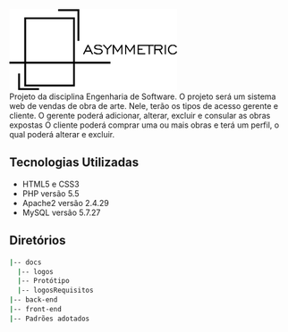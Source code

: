 <img src="docs/logos/logopng.png" width="300">
<br>
Projeto da disciplina Engenharia de Software.
O projeto será um sistema web de vendas de obra de arte. 
Nele, terão os tipos de acesso gerente e cliente.
O gerente poderá adicionar, alterar, excluir e consular as obras expostas
O cliente poderá comprar uma ou mais obras e terá um perfil, o qual poderá alterar e excluir.


## Tecnologias Utilizadas
- HTML5 e CSS3
- PHP versão 5.5
- Apache2 versão 2.4.29
- MySQL versão 5.7.27

## Diretórios
```sh
|-- docs
  |-- logos
  |-- Protótipo
  |-- logosRequisitos
|-- back-end
|-- front-end
|-- Padrões adotados
```

